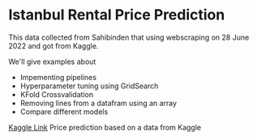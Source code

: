 # Istanbul Rental Price Prediction

This data collected from Sahibinden that using webscraping on 28 June 2022 and got from Kaggle.

We'll give examples about
- Impementing pipelines
- Hyperparameter tuning using GridSearch
- KFold Crossvalidation
- Removing lines from a datafram using an array
- Compare different models

[Kaggle Link](https://www.kaggle.com/datasets/mgunerengineer/istanbul-rent-flat-data)
Price prediction based on a data from Kaggle
